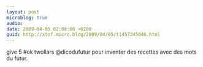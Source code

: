 ```yaml
---
layout: post
microblog: true
audio: 
date: 2009-04-05 02:00:00 +0200
guid: http://xtof.micro.blog/2009/04/05/t1457345046.html
---
```

give 5 #ok twollars @dicodufutur pour inventer des recettes avec des mots du futur.
